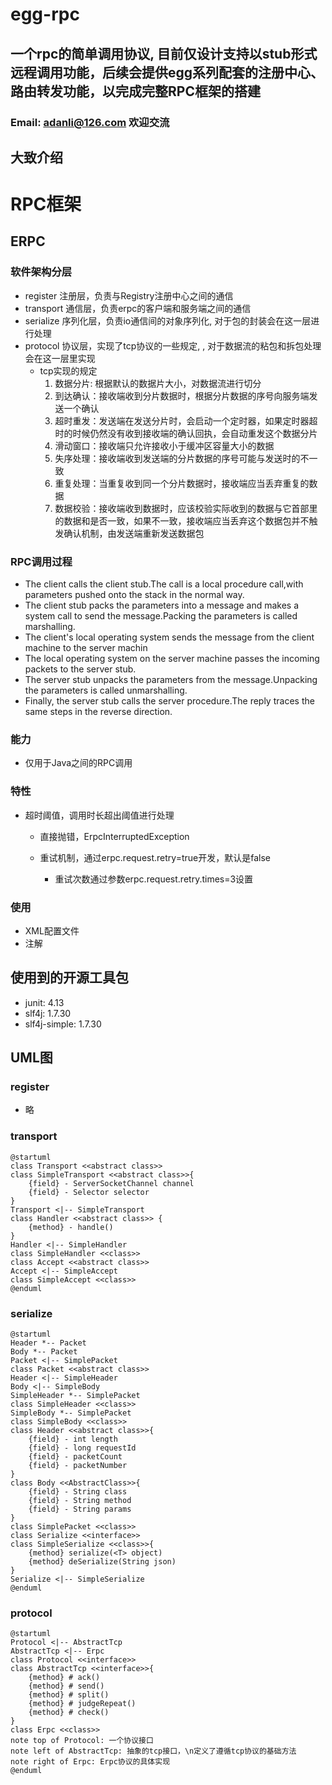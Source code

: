 # egg-rpc
## 一个rpc的简单调用协议, 目前仅设计支持以stub形式远程调用功能，后续会提供egg系列配套的注册中心、路由转发功能，以完成完整RPC框架的搭建
### Email: <u>adanli@126.com</u> 欢迎交流  

## 大致介绍

# RPC框架

## ERPC

### 软件架构分层
- register 注册层，负责与Registry注册中心之间的通信  
- transport 通信层，负责erpc的客户端和服务端之间的通信
- serialize 序列化层，负责io通信间的对象序列化, 对于包的封装会在这一层进行处理  
- protocol 协议层，实现了tcp协议的一些规定, , 对于数据流的粘包和拆包处理会在这一层里实现
    - tcp实现的规定
        1. 数据分片: 根据默认的数据片大小，对数据流进行切分
        2. 到达确认：接收端收到分片数据时，根据分片数据的序号向服务端发送一个确认
        3. 超时重发：发送端在发送分片时，会启动一个定时器，如果定时器超时的时候仍然没有收到接收端的确认回执，会自动重发这个数据分片
        4. 滑动窗口：接收端只允许接收小于缓冲区容量大小的数据
        5. 失序处理：接收端收到发送端的分片数据的序号可能与发送时的不一致
        6. 重复处理：当重复收到同一个分片数据时，接收端应当丢弃重复的数据
        7. 数据校验：接收端收到数据时，应该校验实际收到的数据与它首部里的数据和是否一致，如果不一致，接收端应当丢弃这个数据包并不触发确认机制，由发送端重新发送数据包  


### RPC调用过程

- The client calls the client stub.The call is a local procedure call,with parameters pushed onto the stack in the normal way.
- The client stub packs the parameters into a message and makes a system call to send the message.Packing the parameters is called marshalling.
- The client's local operating system sends the message from the client machine to the server machin
- The local operating system on the server machine passes the incoming packets to the server stub.
- The server stub unpacks the parameters from the message.Unpacking the parameters is called unmarshalling.
- Finally, the server stub calls the server procedure.The reply traces the same steps in the reverse direction.

### 能力

- 仅用于Java之间的RPC调用

### 特性

- 超时阈值，调用时长超出阈值进行处理

	- 直接抛错，ErpcInterruptedException
	- 重试机制，通过erpc.request.retry=true开发，默认是false

		- 重试次数通过参数erpc.request.retry.times=3设置

### 使用

- XML配置文件
- 注解



## 使用到的开源工具包
- junit: 4.13
- slf4j: 1.7.30
- slf4j-simple: 1.7.30

## UML图
### register  
- 略  
### transport  
```puml
@startuml
class Transport <<abstract class>>
class SimpleTransport <<abstract class>>{
    {field} - ServerSocketChannel channel
    {field} - Selector selector
}
Transport <|-- SimpleTransport
class Handler <<abstract class>> {
    {method} - handle()
}
Handler <|-- SimpleHandler
class SimpleHandler <<class>>
class Accept <<abstract class>>
Accept <|-- SimpleAccept
class SimpleAccept <<class>>
@enduml
```

### serialize  
```puml
@startuml
Header *-- Packet
Body *-- Packet
Packet <|-- SimplePacket 
class Packet <<abstract class>>
Header <|-- SimpleHeader
Body <|-- SimpleBody 
SimpleHeader *-- SimplePacket
class SimpleHeader <<class>>
SimpleBody *-- SimplePacket
class SimpleBody <<class>>
class Header <<abstract class>>{
    {field} - int length
    {field} - long requestId
    {field} - packetCount
    {field} - packetNumber
}
class Body <<AbstractClass>>{
    {field} - String class
    {field} - String method
    {field} - String params
}
class SimplePacket <<class>>
class Serialize <<interface>>
class SimpleSerialize <<class>>{
    {method} serialize(<T> object)
    {method} deSerialize(String json)
}
Serialize <|-- SimpleSerialize
@enduml
```

### protocol  
```puml
@startuml
Protocol <|-- AbstractTcp
AbstractTcp <|-- Erpc 
class Protocol <<interface>>
class AbstractTcp <<interface>>{
    {method} # ack()
    {method} # send()
    {method} # split()
    {method} # judgeRepeat()
    {method} # check()
}
class Erpc <<class>>
note top of Protocol: 一个协议接口
note left of AbstractTcp: 抽象的tcp接口，\n定义了遵循tcp协议的基础方法
note right of Erpc: Erpc协议的具体实现
@enduml
```